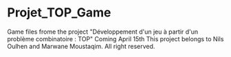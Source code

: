 # Projet_TOP_Game
Game files frome the project "Développement d'un jeu à partir d'un problème combinatoire : TOP"
Coming April 15th
This project belongs to Nils Oulhen and Marwane Moustaqim.
All right reserved.
